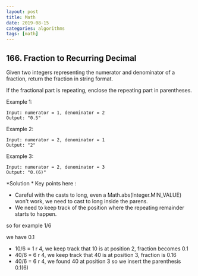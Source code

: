 ```yaml
---
layout: post
title: Math
date: 2019-08-15
categories: algorithms
tags: [math]
---
```

## 166. Fraction to Recurring Decimal


Given two integers representing the numerator and denominator of a fraction, return the fraction in string format.

If the fractional part is repeating, enclose the repeating part in parentheses.

Example 1:

    Input: numerator = 1, denominator = 2
    Output: "0.5"

Example 2:

    Input: numerator = 2, denominator = 1
    Output: "2"

Example 3:

    Input: numerator = 2, denominator = 3
    Output: "0.(6)"

*Solution *
Key points here :
* Careful with the casts to long, even a Math.abs(Integer.MIN_VALUE) won't work, we need to cast to long inside the parens.
* We need to keep track of the position where the repeating remainder starts to happen.

so for example 1/6

we have 0.1

* 10/6 =  1 r 4, we keep track that 10 is at position 2, fraction becomes 0.1
* 40/6 =  6 r 4, we keep track that 40 is at position 3, fraction is 0.16
* 40/6 = 6 r 4, we found 40 at position 3 so we insert the parenthesis 0.1(6)

